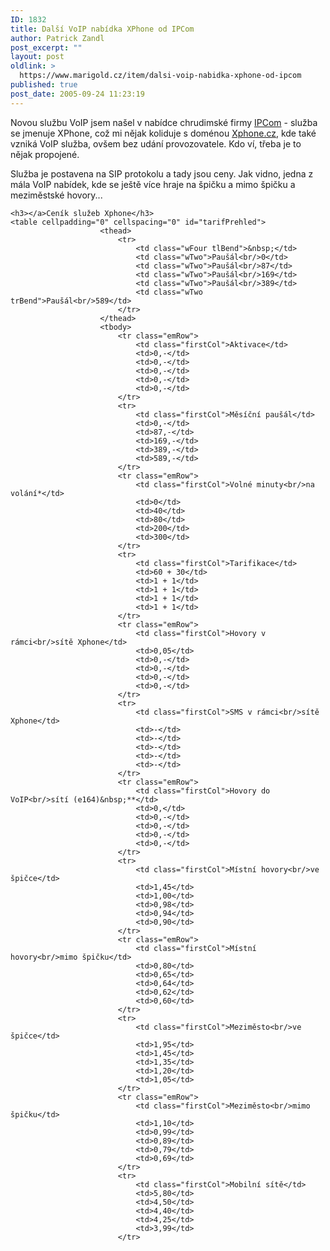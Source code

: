```yaml
---
ID: 1832
title: Další VoIP nabídka XPhone od IPCom
author: Patrick Zandl
post_excerpt: ""
layout: post
oldlink: >
  https://www.marigold.cz/item/dalsi-voip-nabidka-xphone-od-ipcom
published: true
post_date: 2005-09-24 11:23:19
---
```

<p>Novou službu VoIP jsem našel v nabídce chrudimské firmy <a href="http://www.ipcom.cz">IPCom</a> - služba se jmenuje XPhone, což mi nějak koliduje s doménou <a href="http://www.Xphone.cz">Xphone.cz</a>, kde také vzniká VoIP služba, ovšem bez udání provozovatele. Kdo ví, třeba je to nějak propojené. </p>

<p>Služba je postavena na SIP protokolu a tady jsou ceny. Jak vidno, jedna z mála VoIP nabídek, kde se ještě více hraje na špičku a mimo špičku a meziměstské hovory...</p>

	<h3></a>Ceník služeb Xphone</h3>
	<table cellpadding="0" cellspacing="0" id="tarifPrehled">
						<thead>
							<tr>
								<td class="wFour tlBend">&nbsp;</td>
								<td class="wTwo">Paušál<br/>0</td>
								<td class="wTwo">Paušál<br/>87</td>
								<td class="wTwo">Paušál<br/>169</td>
								<td class="wTwo">Paušál<br/>389</td>
								<td class="wTwo trBend">Paušál<br/>589</td>
							</tr>
						</thead>
						<tbody>
							<tr class="emRow">
								<td class="firstCol">Aktivace</td>
								<td>0,-</td>
								<td>0,-</td>
								<td>0,-</td>
								<td>0,-</td>
								<td>0,-</td>
							</tr>
							<tr>
								<td class="firstCol">Měsíční paušál</td>
								<td>0,-</td>
								<td>87,-</td>
								<td>169,-</td>
								<td>389,-</td>
								<td>589,-</td>
							</tr>
							<tr class="emRow">
								<td class="firstCol">Volné minuty<br/>na volání*</td>
								<td>0</td>
								<td>40</td>
								<td>80</td>
								<td>200</td>
								<td>300</td>
							</tr>
							<tr>
								<td class="firstCol">Tarifikace</td>
								<td>60 + 30</td>
								<td>1 + 1</td>
								<td>1 + 1</td>
								<td>1 + 1</td>
								<td>1 + 1</td>
							</tr>
							<tr class="emRow">
								<td class="firstCol">Hovory v rámci<br/>sítě Xphone</td>
								<td>0,05</td>
								<td>0,-</td>
								<td>0,-</td>
								<td>0,-</td>
								<td>0,-</td>
							</tr>
							<tr>
								<td class="firstCol">SMS v rámci<br/>sítě Xphone</td>
								<td>-</td>
								<td>-</td>
								<td>-</td>
								<td>-</td>
								<td>-</td>
							</tr>
							<tr class="emRow">
								<td class="firstCol">Hovory do VoIP<br/>sítí (e164)&nbsp;**</td>
								<td>0,</td>
								<td>0,-</td>
								<td>0,-</td>
								<td>0,-</td>
								<td>0,-</td>
							</tr>
							<tr>
								<td class="firstCol">Místní hovory<br/>ve špičce</td>
								<td>1,45</td>
								<td>1,00</td>
								<td>0,98</td>
								<td>0,94</td>
								<td>0,90</td>
							</tr>
							<tr class="emRow">
								<td class="firstCol">Místní hovory<br/>mimo špičku</td>
								<td>0,80</td>
								<td>0,65</td>
								<td>0,64</td>
								<td>0,62</td>
								<td>0,60</td>
							</tr>
							<tr>
								<td class="firstCol">Meziměsto<br/>ve špičce</td>
								<td>1,95</td>
								<td>1,45</td>
								<td>1,35</td>
								<td>1,20</td>
								<td>1,05</td>
							</tr>
							<tr class="emRow">
								<td class="firstCol">Meziměsto<br/>mimo špičku</td>
								<td>1,10</td>
								<td>0,99</td>
								<td>0,89</td>
								<td>0,79</td>
								<td>0,69</td>
							</tr>
							<tr>
								<td class="firstCol">Mobilní sítě</td>
								<td>5,80</td>
								<td>4,50</td>
								<td>4,40</td>
								<td>4,25</td>
								<td>3,99</td>
							</tr>
</table>